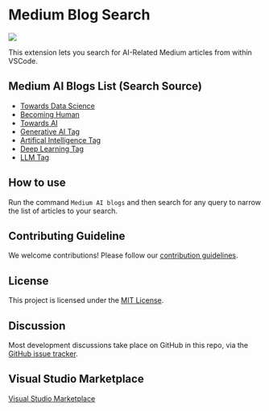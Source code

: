

# Medium Blog Search

![](https://raw.githubusercontent.com/souyang/search-medium-ai-blog/main/images/demo.gif)

This extension lets you search for AI-Related Medium articles from within VSCode. 

## Medium AI Blogs List (Search Source)

- [Towards Data Science](https://medium.com/feed/@towardsdatascience)
- [Becoming Human](https://becominghuman.ai/feed)
- [Towards AI](https://medium.com/feed/@towardsai)
- [Generative AI Tag](https://medium.com/feed/tag/generative-ai)
- [Artifical Intelligence Tag](https://medium.com/feed/tag/artificial-intelligence)
- [Deep Learning Tag](https://medium.com/feed/tag/deep-learning)
- [LLM Tag](https://medium.com/feed/tag/llm)

## How to use
Run the command `Medium AI blogs` and then search for any query to narrow the list of articles to your search.

## Contributing Guideline
We welcome contributions! Please follow our [contribution guidelines](.github/CONTRIBUTING.md).

## License
This project is licensed under the [MIT License](https://opensource.org/license/mit).

## Discussion
Most development discussions take place on GitHub in this repo, via the [GitHub issue tracker](https://github.com/souyang/search-medium-ai-blog/issues).

## Visual Studio Marketplace
[Visual Studio Marketplace](https://marketplace.visualstudio.com/items?itemName=souyang.search-medium-ai-blog)
